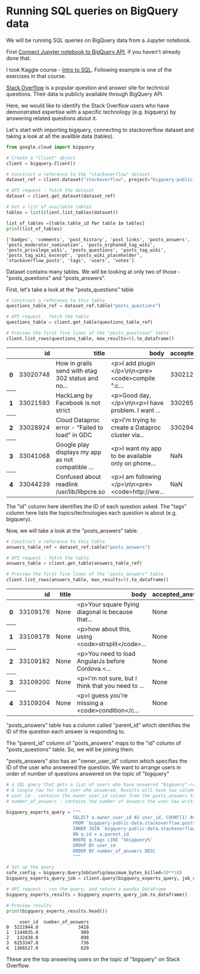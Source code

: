 # Running SQL queries on BigQuery data

We will be running SQL queries on BigQuery data from a Jupyter notebook.

First [Connect Jupyter notebook to BigQuery API](https://github.com/ved-sharma/BigQuery_Jupyter_notebook_setup), if you haven't already done that.

I took Kaggle course - [Intro to SQL](https://www.kaggle.com/learn/intro-to-sql). Following example is one of the exercises in that course.

[Stack Overflow](https://stackoverflow.com/) is a popular question and answer site for technical questions. Their data is publicly available through BigQuery API.

Here, we would like to identify the Stack Overflow users who have demonstrated expertise with a specific technology (e.g. bigquery) by answering related questions about it.

Let's start with importing bigquery, connecting to stackoverflow dataset and taking a look at all the availble data (tables).


```python
from google.cloud import bigquery

# Create a "Client" object
client = bigquery.Client()

# Construct a reference to the "stackoverflow" dataset
dataset_ref = client.dataset("stackoverflow", project="bigquery-public-data")

# API request - fetch the dataset
dataset = client.get_dataset(dataset_ref)

# Get a list of available tables 
tables = list(client.list_tables(dataset))

list_of_tables =[table.table_id for table in tables]
print(list_of_tables)
```

    ['badges', 'comments', 'post_history', 'post_links', 'posts_answers', 'posts_moderator_nomination', 'posts_orphaned_tag_wiki', 'posts_privilege_wiki', 'posts_questions', 'posts_tag_wiki', 'posts_tag_wiki_excerpt', 'posts_wiki_placeholder', 'stackoverflow_posts', 'tags', 'users', 'votes']
    

Dataset contains many tables. We will be looking at only two of those - "posts_questions" and "posts_answers".

First, let's take a look at the "posts_questions" table


```python
# Construct a reference to this table
questions_table_ref = dataset_ref.table("posts_questions")

# API request - fetch the table
questions_table = client.get_table(questions_table_ref)

# Preview the first five lines of the "posts_questions" table
client.list_rows(questions_table, max_results=5).to_dataframe()
```




<div>
<table border="0" class="dataframe">
  <thead>
    <tr style="text-align: right;">
      <th></th>
      <th>id</th>
      <th>title</th>
      <th>body</th>
      <th>accepted_answer_id</th>
      <th>answer_count</th>
      <th>comment_count</th>
      <th>community_owned_date</th>
      <th>creation_date</th>
      <th>favorite_count</th>
      <th>last_activity_date</th>
      <th>last_edit_date</th>
      <th>last_editor_display_name</th>
      <th>last_editor_user_id</th>
      <th>owner_display_name</th>
      <th>owner_user_id</th>
      <th>parent_id</th>
      <th>post_type_id</th>
      <th>score</th>
      <th>tags</th>
      <th>view_count</th>
    </tr>
  </thead>
  <tbody>
    <tr>
      <th>0</th>
      <td>33020748</td>
      <td>How in grails send with etag 302 status and no...</td>
      <td>&lt;p&gt;I add plugin &lt;/p&gt;\n\n&lt;pre&gt;&lt;code&gt;compile ":c...</td>
      <td>33021299.0</td>
      <td>1</td>
      <td>0</td>
      <td>None</td>
      <td>2015-10-08 16:03:35.450000+00:00</td>
      <td>None</td>
      <td>2015-10-08 16:31:49.093000+00:00</td>
      <td>2015-10-08 16:09:22.350000+00:00</td>
      <td>None</td>
      <td>5053192.0</td>
      <td>None</td>
      <td>5053192</td>
      <td>None</td>
      <td>1</td>
      <td>0</td>
      <td>grails|etag</td>
      <td>256</td>
    </tr>
    <tr>
      <th>1</th>
      <td>33021593</td>
      <td>HackLang by Facebook is not strict</td>
      <td>&lt;p&gt;Good day,&lt;/p&gt;\n\n&lt;p&gt;I have problem. I want ...</td>
      <td>33026520.0</td>
      <td>1</td>
      <td>0</td>
      <td>None</td>
      <td>2015-10-08 16:47:04.940000+00:00</td>
      <td>None</td>
      <td>2015-10-08 21:50:58.280000+00:00</td>
      <td>2015-10-08 21:50:58.280000+00:00</td>
      <td>user3477804</td>
      <td>NaN</td>
      <td>None</td>
      <td>3249421</td>
      <td>None</td>
      <td>1</td>
      <td>2</td>
      <td>hhvm|hacklang</td>
      <td>256</td>
    </tr>
    <tr>
      <th>2</th>
      <td>33028924</td>
      <td>Cloud Dataproc error - "Failed to load" in GDC</td>
      <td>&lt;p&gt;I'm trying to create a Dataproc cluster via...</td>
      <td>33029452.0</td>
      <td>1</td>
      <td>0</td>
      <td>None</td>
      <td>2015-10-09 02:27:56.367000+00:00</td>
      <td>None</td>
      <td>2015-11-16 20:15:23.607000+00:00</td>
      <td>NaT</td>
      <td>None</td>
      <td>NaN</td>
      <td>None</td>
      <td>2877278</td>
      <td>None</td>
      <td>1</td>
      <td>3</td>
      <td>google-cloud-platform|google-cloud-dataproc</td>
      <td>256</td>
    </tr>
    <tr>
      <th>3</th>
      <td>33041068</td>
      <td>Google play displays my app as not compatible ...</td>
      <td>&lt;p&gt;I want my app to be available only on phone...</td>
      <td>NaN</td>
      <td>1</td>
      <td>0</td>
      <td>None</td>
      <td>2015-10-09 14:40:25.690000+00:00</td>
      <td>None</td>
      <td>2015-10-09 14:52:13.987000+00:00</td>
      <td>NaT</td>
      <td>None</td>
      <td>NaN</td>
      <td>None</td>
      <td>3318949</td>
      <td>None</td>
      <td>1</td>
      <td>0</td>
      <td>android|android-install-apk</td>
      <td>256</td>
    </tr>
    <tr>
      <th>4</th>
      <td>33044239</td>
      <td>Confused about readlink /usr/lib/libpcre.so</td>
      <td>&lt;p&gt;I am following &lt;/p&gt;\n\n&lt;pre&gt;&lt;code&gt;http://ww...</td>
      <td>NaN</td>
      <td>1</td>
      <td>0</td>
      <td>None</td>
      <td>2015-10-09 17:42:37.293000+00:00</td>
      <td>None</td>
      <td>2015-10-09 23:37:14.230000+00:00</td>
      <td>2015-10-09 17:49:09.120000+00:00</td>
      <td>None</td>
      <td>5214008.0</td>
      <td>None</td>
      <td>5214008</td>
      <td>None</td>
      <td>1</td>
      <td>0</td>
      <td>linux</td>
      <td>256</td>
    </tr>
  </tbody>
</table>
</div>



The "id" column here identifies the ID of each question asked.
The "tags" column here lists the topics/technologies each question is about (e.g. bigquery).

Now, we will take a look at the "posts_answers" table.


```python
# Construct a reference to this table
answers_table_ref = dataset_ref.table("posts_answers")

# API request - fetch the table
answers_table = client.get_table(answers_table_ref)

# Preview the first five lines of the "posts_answers" table
client.list_rows(answers_table, max_results=5).to_dataframe()
```




<div>
<table border="0" class="dataframe">
  <thead>
    <tr style="text-align: right;">
      <th></th>
      <th>id</th>
      <th>title</th>
      <th>body</th>
      <th>accepted_answer_id</th>
      <th>answer_count</th>
      <th>comment_count</th>
      <th>community_owned_date</th>
      <th>creation_date</th>
      <th>favorite_count</th>
      <th>last_activity_date</th>
      <th>last_edit_date</th>
      <th>last_editor_display_name</th>
      <th>last_editor_user_id</th>
      <th>owner_display_name</th>
      <th>owner_user_id</th>
      <th>parent_id</th>
      <th>post_type_id</th>
      <th>score</th>
      <th>tags</th>
      <th>view_count</th>
    </tr>
  </thead>
  <tbody>
    <tr>
      <th>0</th>
      <td>33109176</td>
      <td>None</td>
      <td>&lt;p&gt;Your square flying diagonal is because that...</td>
      <td>None</td>
      <td>None</td>
      <td>0</td>
      <td>None</td>
      <td>2015-10-13 17:40:54.690000+00:00</td>
      <td>None</td>
      <td>2015-10-13 17:53:03.513000+00:00</td>
      <td>2015-10-13 17:53:03.513000+00:00</td>
      <td>None</td>
      <td>1737627.0</td>
      <td>None</td>
      <td>1737627</td>
      <td>33107490</td>
      <td>2</td>
      <td>0</td>
      <td>None</td>
      <td>None</td>
    </tr>
    <tr>
      <th>1</th>
      <td>33109178</td>
      <td>None</td>
      <td>&lt;p&gt;how about this, using &lt;code&gt;strsplit&lt;/code&gt;...</td>
      <td>None</td>
      <td>None</td>
      <td>0</td>
      <td>None</td>
      <td>2015-10-13 17:41:00.420000+00:00</td>
      <td>None</td>
      <td>2015-10-13 19:39:58.627000+00:00</td>
      <td>2015-10-13 19:39:58.627000+00:00</td>
      <td>None</td>
      <td>635843.0</td>
      <td>None</td>
      <td>635843</td>
      <td>33104951</td>
      <td>2</td>
      <td>0</td>
      <td>None</td>
      <td>None</td>
    </tr>
    <tr>
      <th>2</th>
      <td>33109182</td>
      <td>None</td>
      <td>&lt;p&gt;You need to load AngularJs before Cordova.&lt;...</td>
      <td>None</td>
      <td>None</td>
      <td>0</td>
      <td>None</td>
      <td>2015-10-13 17:41:09.587000+00:00</td>
      <td>None</td>
      <td>2015-10-13 17:41:09.587000+00:00</td>
      <td>NaT</td>
      <td>None</td>
      <td>NaN</td>
      <td>None</td>
      <td>5273311</td>
      <td>32664840</td>
      <td>2</td>
      <td>0</td>
      <td>None</td>
      <td>None</td>
    </tr>
    <tr>
      <th>3</th>
      <td>33109200</td>
      <td>None</td>
      <td>&lt;p&gt;I'm not sure, but I think that you need to ...</td>
      <td>None</td>
      <td>None</td>
      <td>0</td>
      <td>None</td>
      <td>2015-10-13 17:42:21.293000+00:00</td>
      <td>None</td>
      <td>2015-10-13 18:55:00.113000+00:00</td>
      <td>2015-10-13 18:55:00.113000+00:00</td>
      <td>None</td>
      <td>371184.0</td>
      <td>None</td>
      <td>2501136</td>
      <td>33026509</td>
      <td>2</td>
      <td>0</td>
      <td>None</td>
      <td>None</td>
    </tr>
    <tr>
      <th>4</th>
      <td>33109204</td>
      <td>None</td>
      <td>&lt;p&gt;I guess you're missing a &lt;code&gt;condition&lt;/c...</td>
      <td>None</td>
      <td>None</td>
      <td>0</td>
      <td>None</td>
      <td>2015-10-13 17:42:29.307000+00:00</td>
      <td>None</td>
      <td>2015-10-13 17:42:29.307000+00:00</td>
      <td>NaT</td>
      <td>None</td>
      <td>NaN</td>
      <td>None</td>
      <td>4366287</td>
      <td>33109071</td>
      <td>2</td>
      <td>0</td>
      <td>None</td>
      <td>None</td>
    </tr>
  </tbody>
</table>
</div>



"posts_answers" table has a column called "parent_id" which identifies the ID of the question each answer is responding to. 

The "parent_id" column of "posts_answers" maps to the "id" column of "posts_questions" table. So, we will be joining them.

"posts_answers" also has an "owner_user_id" column which specifies the ID of the user who answered the question. We want to arrange users in order of number of questions answered on the topic of "bigquery"


```python
# a SQL query that gets a list of users who have answered "bigquery"-related questions and the count of their answers.
# A single row for each user who answered. Results will have two columns:
# user_id - contains the owner_user_id column from the posts_answers table
# number_of_answers - contains the number of answers the user has written to "bigquery"-related questions

bigquery_experts_query = """
                         SELECT a.owner_user_id AS user_id, COUNT(1) AS number_of_answers
                         FROM `bigquery-public-data.stackoverflow.posts_questions` AS q 
                         INNER JOIN `bigquery-public-data.stackoverflow.posts_answers` AS a
                         ON q.id = a.parent_id
                         WHERE q.tags LIKE '%bigquery%'
                         GROUP BY user_id
                         ORDER BY number_of_answers DESC
                         """

# Set up the query
safe_config = bigquery.QueryJobConfig(maximum_bytes_billed=10**10)
bigquery_experts_query_job = client.query(bigquery_experts_query, job_config=safe_config)

# API request - run the query, and return a pandas DataFrame
bigquery_experts_results = bigquery_experts_query_job.to_dataframe() 

# Preview results
print(bigquery_experts_results.head())
```

         user_id  number_of_answers
    0  5221944.0               3418
    1  1144035.0                989
    2   132438.0                898
    3  6253347.0                736
    4  1366527.0                620
    

These are the top answering users on the topic of "bigquery" on Stack Overflow.
